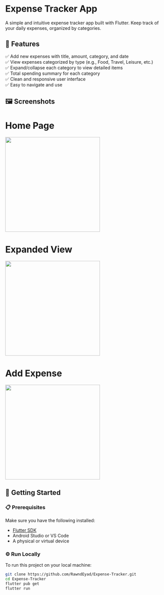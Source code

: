 # Expense Tracker App

A simple and intuitive expense tracker app built with Flutter. Keep track of your daily expenses, organized by categories.

## 📱 Features

✅ Add new expenses with title, amount, category, and date  
✅ View expenses categorized by type (e.g., Food, Travel, Leisure, etc.)  
✅ Expand/collapse each category to view detailed items  
✅ Total spending summary for each category  
✅ Clean and responsive user interface  
✅ Easy to navigate and use

## 🖼️ Screenshots


# **Home Page**
<img src="https://github.com/user-attachments/assets/b7f67f4d-5036-4750-8b9f-29cbb9e3c52f" width="300" />

# **Expanded View**
<img src="https://github.com/user-attachments/assets/1f1b36c1-e241-4a1b-a5a6-7fbc0498ade8" width="300" />

# **Add Expense**  
<img src="https://github.com/user-attachments/assets/9f16ffa7-eac6-4dd4-9067-1961fd972ac1" width="300" />

## 🧪 Getting Started

### 📋 Prerequisites

Make sure you have the following installed:

- [Flutter SDK](https://docs.flutter.dev/get-started/install)
- Android Studio or VS Code
- A physical or virtual device
### ⚙️ Run Locally

To run this project on your local machine:

```bash
git clone https://github.com/RawndEyad/Expense-Tracker.git
cd Expense-Tracker
flutter pub get
flutter run

